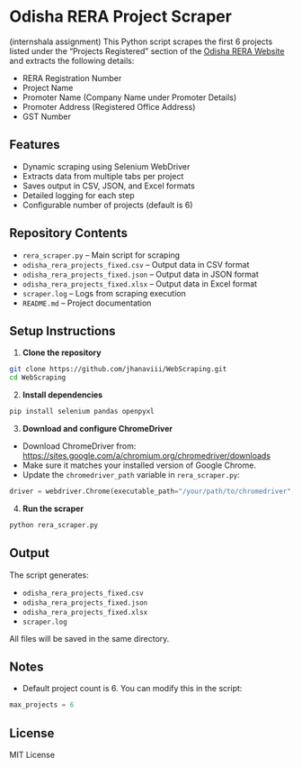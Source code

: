 # Odisha RERA Project Scraper
(internshala assignment)
This Python script scrapes the first 6 projects listed under the “Projects Registered” section of the [Odisha RERA Website](https://rera.odisha.gov.in/projects/project-list) and extracts the following details:

- RERA Registration Number
- Project Name
- Promoter Name (Company Name under Promoter Details)
- Promoter Address (Registered Office Address)
- GST Number

## Features

- Dynamic scraping using Selenium WebDriver
- Extracts data from multiple tabs per project
- Saves output in CSV, JSON, and Excel formats
- Detailed logging for each step
- Configurable number of projects (default is 6)

## Repository Contents

- `rera_scraper.py` – Main script for scraping
- `odisha_rera_projects_fixed.csv` – Output data in CSV format
- `odisha_rera_projects_fixed.json` – Output data in JSON format
- `odisha_rera_projects_fixed.xlsx` – Output data in Excel format
- `scraper.log` – Logs from scraping execution
- `README.md` – Project documentation

## Setup Instructions

1. **Clone the repository**
```bash
git clone https://github.com/jhanaviii/WebScraping.git
cd WebScraping
```

2. **Install dependencies**
```bash
pip install selenium pandas openpyxl
```

3. **Download and configure ChromeDriver**
- Download ChromeDriver from: https://sites.google.com/a/chromium.org/chromedriver/downloads
- Make sure it matches your installed version of Google Chrome.
- Update the `chromedriver_path` variable in `rera_scraper.py`:
```python
driver = webdriver.Chrome(executable_path="/your/path/to/chromedriver", options=options)
```

4. **Run the scraper**
```bash
python rera_scraper.py
```

## Output

The script generates:
- `odisha_rera_projects_fixed.csv`
- `odisha_rera_projects_fixed.json`
- `odisha_rera_projects_fixed.xlsx`
- `scraper.log`

All files will be saved in the same directory.

## Notes

- Default project count is 6. You can modify this in the script:
```python
max_projects = 6
```

## License

MIT License
